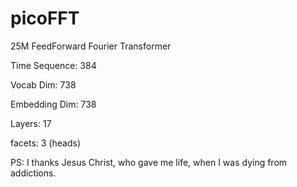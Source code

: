 # picoFFT
25M FeedForward Fourier Transformer

Time Sequence: 384

Vocab Dim: 738

Embedding Dim: 738

Layers: 17

facets: 3 (heads)


PS: I thanks Jesus Christ, who gave me life, when I was dying from addictions.

